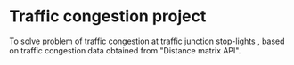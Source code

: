 # Traffic congestion project

To solve problem of traffic congestion at traffic junction stop-lights , based on traffic congestion data obtained from "Distance matrix API".
